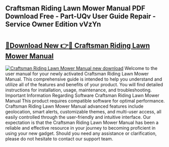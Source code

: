 ## Craftsman Riding Lawn Mower Manual PDF Download Free - Part-UQv User Guide Repair - Service Owner Edition vVzYn

# <h2><a href="http://bc22917.oget.top/?id=Craftsman+Riding+Lawn+Mower+Manual">🔗Download New 👉🔴 Craftsman Riding Lawn Mower Manual</a></h2>

[![Craftsman Riding Lawn Mower Manual new download](https://i.imgur.com/5g1atiW.png)](http://bc22917.oget.top/?id=Craftsman+Riding+Lawn+Mower+Manual)
Welcome to the user manual for your newly activated Craftsman Riding Lawn Mower Manual. This comprehensive guide is intended to help you understand and utilize all of the features and benefits of your product. You will find detailed instructions for installation, usage, maintenance, and troubleshooting. Important Information Regarding Software Craftsman Riding Lawn Mower Manual This product requires compatible software for optimal performance. Craftsman Riding Lawn Mower Manual advanced features include geolocation, smart alerts, customizable themes, and multi-user access, all easily controlled through the user-friendly and intuitive interface. Our expectation is that the Craftsman Riding Lawn Mower Manual has been a reliable and effective resource in your journey to becoming proficient in using your new gadget. Should you need any assistance or clarification, please do not hesitate to contact our support team.
